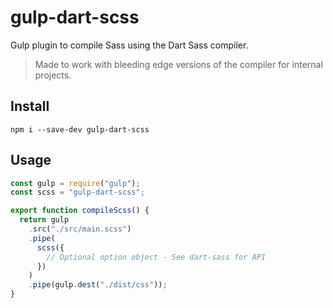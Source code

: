 # gulp-dart-scss

Gulp plugin to compile Sass using the Dart Sass compiler.

> Made to work with bleeding edge versions of the compiler for internal projects.

## Install

`npm i --save-dev gulp-dart-scss`

## Usage

```js
const gulp = require("gulp");
const scss = "gulp-dart-scss";

export function compileScss() {
  return gulp
    .src("./src/main.scss")
    .pipe(
      scss({
        // Optional option object - See dart-sass for API
      })
    )
    .pipe(gulp.dest("./dist/css"));
}
```
